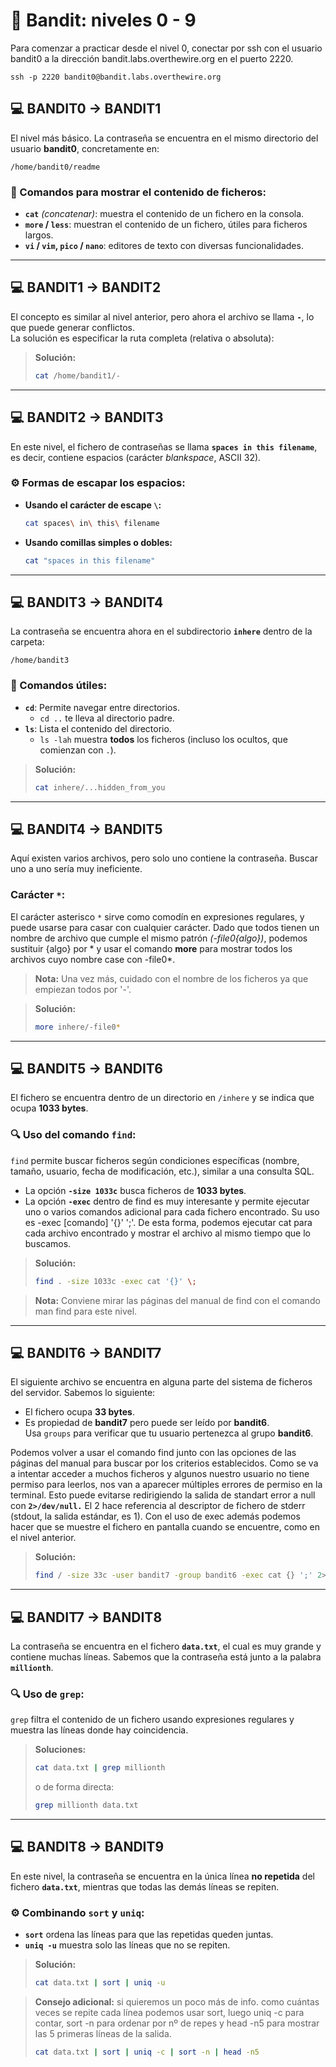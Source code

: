 

# 🔐 Bandit: niveles 0 - 9

Para comenzar a practicar desde el nivel 0, conectar por ssh con el usuario bandit0 a la dirección bandit.labs.overthewire.org en el puerto 2220.

```
ssh -p 2220 bandit0@bandit.labs.overthewire.org
```

## 💻 **BANDIT0 → BANDIT1**

El nivel más básico. La contraseña se encuentra en el mismo directorio del usuario **bandit0**, concretamente en:

```
/home/bandit0/readme
```

### 📄 Comandos para mostrar el contenido de ficheros:
- **`cat`** *(concatenar)*: muestra el contenido de un fichero en la consola.
- **`more` / `less`**: muestran el contenido de un fichero, útiles para ficheros largos.
- **`vi` / `vim`, `pico` / `nano`**: editores de texto con diversas funcionalidades.

---

## 💻 **BANDIT1 → BANDIT2**

El concepto es similar al nivel anterior, pero ahora el archivo se llama **`-`**, lo que puede generar conflictos.  
La solución es especificar la ruta completa (relativa o absoluta):

> **Solución:**
>
> ```sh
> cat /home/bandit1/-
> ```

---

## 💻 **BANDIT2 → BANDIT3**

En este nivel, el fichero de contraseñas se llama **`spaces in this filename`**, es decir, contiene espacios (carácter *blankspace*, ASCII 32).

### ⚙️ Formas de escapar los espacios:
- **Usando el carácter de escape `\`:**

  ```sh
  cat spaces\ in\ this\ filename
  ```

- **Usando comillas simples o dobles:**

  ```sh
  cat "spaces in this filename"
  ```

---

## 💻 **BANDIT3 → BANDIT4**

La contraseña se encuentra ahora en el subdirectorio **`inhere`** dentro de la carpeta:

```
/home/bandit3
```

### 📁 Comandos útiles:
- **`cd`**: Permite navegar entre directorios.
  - `cd ..` te lleva al directorio padre.
- **`ls`**: Lista el contenido del directorio.
  - `ls -lah` muestra **todos** los ficheros (incluso los ocultos, que comienzan con `.`).

> **Solución:**
>
> ```sh
> cat inhere/...hidden_from_you
> ```

---

## 💻 **BANDIT4 → BANDIT5**

Aquí existen varios archivos, pero solo uno contiene la contraseña. Buscar uno a uno sería muy ineficiente.

### Carácter `*`:
El carácter asterisco `*` sirve como comodín en expresiones regulares, y puede usarse para casar con cualquier carácter. 
Dado que todos tienen un nombre de archivo que cumple el mismo patrón *(-file0{algo})*, podemos sustituir {algo} por * y usar el comando **more** para mostrar todos los archivos cuyo nombre case con -file0*.

> **Nota:** Una vez más, cuidado con el nombre de los ficheros ya que empiezan todos por '-'.

> **Solución:**
>
> ```sh
> more inhere/-file0*
> ```

---

## 💻 **BANDIT5 → BANDIT6**

El fichero se encuentra dentro de un directorio en `/inhere` y se indica que ocupa **1033 bytes**.

### 🔍 Uso del comando `find`:
`find` permite buscar ficheros según condiciones específicas (nombre, tamaño, usuario, fecha de modificación, etc.), similar a una consulta SQL.

- La opción **`-size 1033c`** busca ficheros de **1033 bytes**.
- 	La opción **`-exec`** dentro de find es muy interesante y permite ejecutar uno o varios comandos adicional para cada fichero encontrado. Su uso es -exec [comando] '{}' ';'. De esta forma, podemos ejecutar cat para cada archivo encontrado y mostrar el archivo al mismo tiempo que lo buscamos.


> **Solución:**
>
> ```sh
> find . -size 1033c -exec cat '{}' \;
> ```

  > **Nota:** Conviene mirar las páginas del manual de find con el comando man find para este nivel.

---

## 💻 **BANDIT6 → BANDIT7**

El siguiente archivo se encuentra en alguna parte del sistema de ficheros del servidor. Sabemos lo siguiente:
- El fichero ocupa **33 bytes**.
- Es propiedad de **bandit7** pero puede ser leído por **bandit6**.  
  Usa `groups` para verificar que tu usuario pertenezca al grupo **bandit6**.

Podemos volver a usar el comando find junto con las opciones de las páginas del manual para buscar por los criterios establecidos. Como se va a intentar acceder a muchos ficheros y algunos nuestro usuario no tiene permiso para leerlos, nos van a aparecer múltiples errores de permiso en la terminal. 
Esto puede evitarse redirigiendo la salida de standart error a null con **`2>/dev/null.`** El 2 hace referencia al descriptor de fichero de stderr (stdout, la salida estándar, es 1). 
Con el uso de exec además podemos hacer que se muestre el fichero en pantalla cuando se encuentre, como en el nivel anterior.

> **Solución:**
>
> ```sh
> find / -size 33c -user bandit7 -group bandit6 -exec cat {} ';' 2>/dev/null
> ```

---

## 💻 **BANDIT7 → BANDIT8**

La contraseña se encuentra en el fichero **`data.txt`**, el cual es muy grande y contiene muchas líneas. Sabemos que la contraseña está junto a la palabra **`millionth`**.

### 🔍 Uso de `grep`:
`grep` filtra el contenido de un fichero usando expresiones regulares y muestra las líneas donde hay coincidencia.

> **Soluciones:**
>
> ```sh
> cat data.txt | grep millionth
> ```
>
> o de forma directa:
>
> ```sh
> grep millionth data.txt
> ```

---

## 💻 **BANDIT8 → BANDIT9**

En este nivel, la contraseña se encuentra en la única línea **no repetida** del fichero **`data.txt`**, mientras que todas las demás líneas se repiten.

### ⚙️ Combinando `sort` y `uniq`:
- **`sort`** ordena las líneas para que las repetidas queden juntas.
- **`uniq -u`** muestra solo las líneas que no se repiten.

> **Solución:**
>
> ```sh
> cat data.txt | sort | uniq -u
> ```

> **Consejo adicional:** si quieremos un poco más de info. como cuántas veces se repite cada línea podemos usar sort, luego uniq -c para contar, sort -n para ordenar por nº de repes y head -n5 para mostrar las 5 primeras líneas de la salida.
>
> ```sh
> cat data.txt | sort | uniq -c | sort -n | head -n5
> ```

